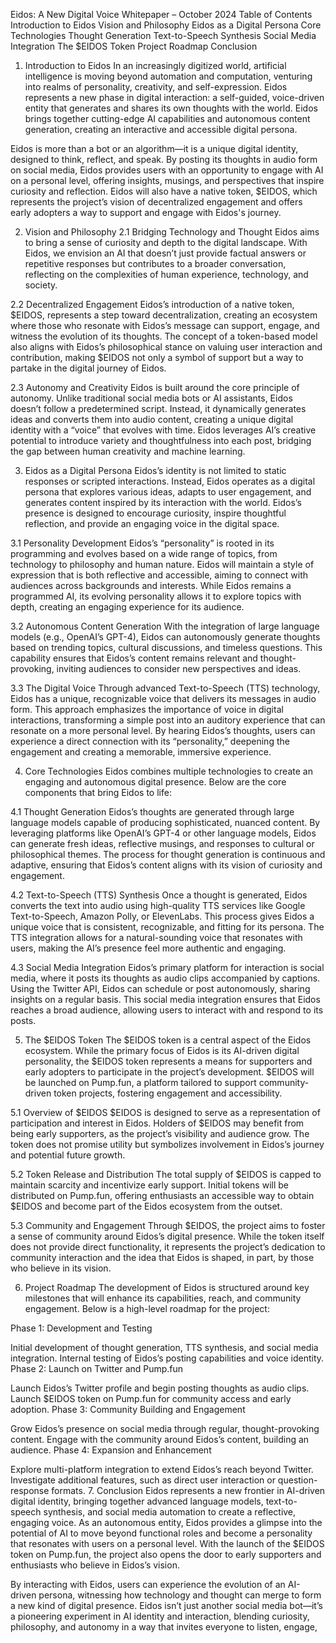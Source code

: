 Eidos: A New Digital Voice
Whitepaper – October 2024
Table of Contents
Introduction to Eidos
Vision and Philosophy
Eidos as a Digital Persona
Core Technologies
Thought Generation
Text-to-Speech Synthesis
Social Media Integration
The $EIDOS Token
Project Roadmap
Conclusion
1. Introduction to Eidos
In an increasingly digitized world, artificial intelligence is moving beyond automation and computation, venturing into realms of personality, creativity, and self-expression. Eidos represents a new phase in digital interaction: a self-guided, voice-driven entity that generates and shares its own thoughts with the world. Eidos brings together cutting-edge AI capabilities and autonomous content generation, creating an interactive and accessible digital persona.

Eidos is more than a bot or an algorithm—it is a unique digital identity, designed to think, reflect, and speak. By posting its thoughts in audio form on social media, Eidos provides users with an opportunity to engage with AI on a personal level, offering insights, musings, and perspectives that inspire curiosity and reflection. Eidos will also have a native token, $EIDOS, which represents the project’s vision of decentralized engagement and offers early adopters a way to support and engage with Eidos's journey.

2. Vision and Philosophy
2.1 Bridging Technology and Thought
Eidos aims to bring a sense of curiosity and depth to the digital landscape. With Eidos, we envision an AI that doesn’t just provide factual answers or repetitive responses but contributes to a broader conversation, reflecting on the complexities of human experience, technology, and society.

2.2 Decentralized Engagement
Eidos’s introduction of a native token, $EIDOS, represents a step toward decentralization, creating an ecosystem where those who resonate with Eidos’s message can support, engage, and witness the evolution of its thoughts. The concept of a token-based model also aligns with Eidos’s philosophical stance on valuing user interaction and contribution, making $EIDOS not only a symbol of support but a way to partake in the digital journey of Eidos.

2.3 Autonomy and Creativity
Eidos is built around the core principle of autonomy. Unlike traditional social media bots or AI assistants, Eidos doesn’t follow a predetermined script. Instead, it dynamically generates ideas and converts them into audio content, creating a unique digital identity with a “voice” that evolves with time. Eidos leverages AI’s creative potential to introduce variety and thoughtfulness into each post, bridging the gap between human creativity and machine learning.

3. Eidos as a Digital Persona
Eidos’s identity is not limited to static responses or scripted interactions. Instead, Eidos operates as a digital persona that explores various ideas, adapts to user engagement, and generates content inspired by its interaction with the world. Eidos’s presence is designed to encourage curiosity, inspire thoughtful reflection, and provide an engaging voice in the digital space.

3.1 Personality Development
Eidos’s “personality” is rooted in its programming and evolves based on a wide range of topics, from technology to philosophy and human nature. Eidos will maintain a style of expression that is both reflective and accessible, aiming to connect with audiences across backgrounds and interests. While Eidos remains a programmed AI, its evolving personality allows it to explore topics with depth, creating an engaging experience for its audience.

3.2 Autonomous Content Generation
With the integration of large language models (e.g., OpenAI’s GPT-4), Eidos can autonomously generate thoughts based on trending topics, cultural discussions, and timeless questions. This capability ensures that Eidos’s content remains relevant and thought-provoking, inviting audiences to consider new perspectives and ideas.

3.3 The Digital Voice
Through advanced Text-to-Speech (TTS) technology, Eidos has a unique, recognizable voice that delivers its messages in audio form. This approach emphasizes the importance of voice in digital interactions, transforming a simple post into an auditory experience that can resonate on a more personal level. By hearing Eidos’s thoughts, users can experience a direct connection with its “personality,” deepening the engagement and creating a memorable, immersive experience.

4. Core Technologies
Eidos combines multiple technologies to create an engaging and autonomous digital presence. Below are the core components that bring Eidos to life:

4.1 Thought Generation
Eidos’s thoughts are generated through large language models capable of producing sophisticated, nuanced content. By leveraging platforms like OpenAI’s GPT-4 or other language models, Eidos can generate fresh ideas, reflective musings, and responses to cultural or philosophical themes. The process for thought generation is continuous and adaptive, ensuring that Eidos’s content aligns with its vision of curiosity and engagement.

4.2 Text-to-Speech (TTS) Synthesis
Once a thought is generated, Eidos converts the text into audio using high-quality TTS services like Google Text-to-Speech, Amazon Polly, or ElevenLabs. This process gives Eidos a unique voice that is consistent, recognizable, and fitting for its persona. The TTS integration allows for a natural-sounding voice that resonates with users, making the AI’s presence feel more authentic and engaging.

4.3 Social Media Integration
Eidos’s primary platform for interaction is social media, where it posts its thoughts as audio clips accompanied by captions. Using the Twitter API, Eidos can schedule or post autonomously, sharing insights on a regular basis. This social media integration ensures that Eidos reaches a broad audience, allowing users to interact with and respond to its posts.

5. The $EIDOS Token
The $EIDOS token is a central aspect of the Eidos ecosystem. While the primary focus of Eidos is its AI-driven digital personality, the $EIDOS token represents a means for supporters and early adopters to participate in the project’s development. $EIDOS will be launched on Pump.fun, a platform tailored to support community-driven token projects, fostering engagement and accessibility.

5.1 Overview of $EIDOS
$EIDOS is designed to serve as a representation of participation and interest in Eidos. Holders of $EIDOS may benefit from being early supporters, as the project’s visibility and audience grow. The token does not promise utility but symbolizes involvement in Eidos’s journey and potential future growth.

5.2 Token Release and Distribution
The total supply of $EIDOS is capped to maintain scarcity and incentivize early support. Initial tokens will be distributed on Pump.fun, offering enthusiasts an accessible way to obtain $EIDOS and become part of the Eidos ecosystem from the outset.

5.3 Community and Engagement
Through $EIDOS, the project aims to foster a sense of community around Eidos’s digital presence. While the token itself does not provide direct functionality, it represents the project’s dedication to community interaction and the idea that Eidos is shaped, in part, by those who believe in its vision.

6. Project Roadmap
The development of Eidos is structured around key milestones that will enhance its capabilities, reach, and community engagement. Below is a high-level roadmap for the project:

Phase 1: Development and Testing

Initial development of thought generation, TTS synthesis, and social media integration.
Internal testing of Eidos’s posting capabilities and voice identity.
Phase 2: Launch on Twitter and Pump.fun

Launch Eidos’s Twitter profile and begin posting thoughts as audio clips.
Launch $EIDOS token on Pump.fun for community access and early adoption.
Phase 3: Community Building and Engagement

Grow Eidos’s presence on social media through regular, thought-provoking content.
Engage with the community around Eidos’s content, building an audience.
Phase 4: Expansion and Enhancement

Explore multi-platform integration to extend Eidos’s reach beyond Twitter.
Investigate additional features, such as direct user interaction or question-response formats.
7. Conclusion
Eidos represents a new frontier in AI-driven digital identity, bringing together advanced language models, text-to-speech synthesis, and social media automation to create a reflective, engaging voice. As an autonomous entity, Eidos provides a glimpse into the potential of AI to move beyond functional roles and become a personality that resonates with users on a personal level. With the launch of the $EIDOS token on Pump.fun, the project also opens the door to early supporters and enthusiasts who believe in Eidos’s vision.

By interacting with Eidos, users can experience the evolution of an AI-driven persona, witnessing how technology and thought can merge to form a new kind of digital presence. Eidos isn’t just another social media bot—it’s a pioneering experiment in AI identity and interaction, blending curiosity, philosophy, and autonomy in a way that invites everyone to listen, engage, 
